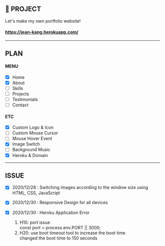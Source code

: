 ## 📝 PROJECT

Let's make my own portfolio website!

#### https://jean-kang.herokuapp.com/

---

## PLAN

#### MENU

- [x] Home
- [x] About
- [ ] Skills
- [ ] Projects
- [ ] Testimonials
- [ ] Contact

#### ETC

- [x] Custom Logo & Icon
- [ ] Custom Mouse Cursor
- [ ] Mouse Hover Event
- [x] Image Switch
- [ ] Background Music
- [x] Heroku & Domain

---

## ISSUE

- [x] 2020/12/28 : Switching images according to the window size using HTML, CSS, JavaScript

- [x] 2020/12/30 : Responsive Design for all devices

- [x] 2020/12/30 : Heroku Application Error

  <!-- https://devcenter.heroku.com/articles/error-codes -->

  1. H10: port issue  
     const port = process.env.PORT || 3000;

  <!-- tools.heroku.support/limits/boot_timeout -->

  2. H20: use boot timeout tool to increase the boot time  
     changed the boot time to 150 seconds
